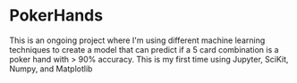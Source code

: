 # PokerHands
This is an ongoing project where I'm using different machine learning techniques to create a model that can predict if a 5 card combination is a poker hand with > 90% accuracy. This is my first time using Jupyter, SciKit, Numpy,  and Matplotlib
